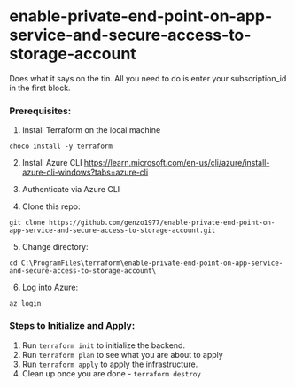 # enable-private-end-point-on-app-service-and-secure-access-to-storage-account
Does what it says on the tin. All you need to do is enter your subscription_id in the first block.

### Prerequisites:
1. Install Terraform on the local machine

`choco install -y terraform`

2. Install Azure CLI
https://learn.microsoft.com/en-us/cli/azure/install-azure-cli-windows?tabs=azure-cli

3. Authenticate via Azure CLI

4. Clone this repo:

`git clone https://github.com/genzo1977/enable-private-end-point-on-app-service-and-secure-access-to-storage-account.git`

5. Change directory:

`cd C:\ProgramFiles\terraform\enable-private-end-point-on-app-service-and-secure-access-to-storage-account\`

6. Log into Azure:

`az login`

### Steps to Initialize and Apply:
1. Run `terraform init` to initialize the backend.
2. Run `terraform plan` to see what you are about to apply
3. Run `terraform apply` to apply the infrastructure.
4. Clean up once you are done - `terraform destroy`

